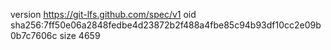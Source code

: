 version https://git-lfs.github.com/spec/v1
oid sha256:7ff50e06a2848fedbe4d23872b2f488a4fbe85c94b93df10cc2e09b0b7c7606c
size 4659
